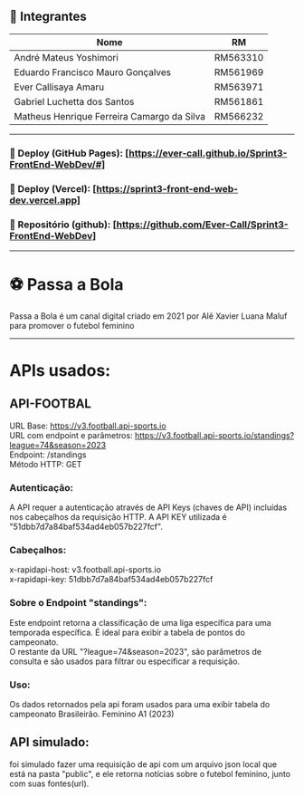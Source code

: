 ## 👥 Integrantes

| Nome            | RM       |
|-----------------|----------|
| André Mateus Yoshimori | RM563310 |
| Eduardo Francisco Mauro Gonçalves | RM561969 |
| Ever Callisaya Amaru | RM563971 |
| Gabriel Luchetta dos Santos | RM561861 |
| Matheus Henrique Ferreira Camargo da Silva | RM566232 |

---

### 🔗 Deploy (GitHub Pages): [https://ever-call.github.io/Sprint3-FrontEnd-WebDev/#]
### 🔗 Deploy (Vercel): [https://sprint3-front-end-web-dev.vercel.app]
### 🔗 Repositório (github): [https://github.com/Ever-Call/Sprint3-FrontEnd-WebDev]

---

# ⚽ Passa a Bola
Passa a Bola é um canal digital criado em 2021 por Alê Xavier Luana Maluf para promover o futebol feminino

---

# APIs usados:
## API-FOOTBAL
URL Base: https://v3.football.api-sports.io \
URL com endpoint e parâmetros: https://v3.football.api-sports.io/standings?league=74&season=2023 \
Endpoint: /standings \
Método HTTP: GET
### Autenticação:
A API requer a autenticação através de API Keys (chaves de API) incluídas nos cabeçalhos da requisição HTTP. A API KEY utilizada é "51dbb7d7a84baf534ad4eb057b227fcf".
### Cabeçalhos:
x-rapidapi-host: v3.football.api-sports.io\
x-rapidapi-key: 51dbb7d7a84baf534ad4eb057b227fcf
### Sobre o Endpoint "standings":
Este endpoint retorna a classificação de uma liga específica para uma temporada específica. É ideal para exibir a tabela de pontos do campeonato.\
O restante da URL "?league=74&season=2023", são parâmetros de consulta e são usados para filtrar ou especificar a requisição.
### Uso:
Os dados retornados pela api foram usados para uma exibir tabela do campeonato Brasileirão. Feminino A1 (2023)
## API simulado:
foi simulado fazer uma requisição de api com um arquivo json local que está na pasta "public", e ele retorna notícias sobre o futebol feminino, junto com suas fontes(url).
